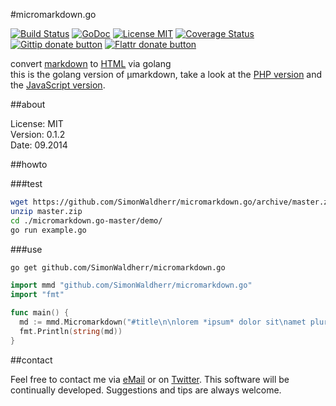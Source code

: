 #micromarkdown.go

[![Build Status](https://travis-ci.org/SimonWaldherr/micromarkdownGo.svg?branch=master)](https://travis-ci.org/SimonWaldherr/micromarkdownGo)
[![GoDoc](https://godoc.org/github.com/SimonWaldherr/micromarkdownGo?status.svg)](https://godoc.org/github.com/SimonWaldherr/micromarkdownGo)
[![License MIT](http://img.shields.io/badge/license-MIT-red.svg?style=flat-square)](http://opensource.org/licenses/MIT)
[![Coverage Status](https://img.shields.io/coveralls/SimonWaldherr/micromarkdownGo.svg)](https://coveralls.io/r/SimonWaldherr/micromarkdownGo)
[![Gittip donate button](http://img.shields.io/gittip/bevry.png)](https://www.gittip.com/SimonWaldherr/ "Donate weekly to this project using Gittip")
[![Flattr donate button](https://raw.github.com/balupton/flattr-buttons/master/badge-89x18.gif)](https://flattr.com/submit/auto?user_id=SimonWaldherr&url=http%3A%2F%2Fgithub.com%2FSimonWaldherr%2FmicromarkdownGo "Donate monthly to this project using Flattr")


convert [markdown](http://en.wikipedia.org/wiki/Markdown) to [HTML](http://en.wikipedia.org/wiki/HTML) via golang  
this is the golang version of µmarkdown, take a look at the
[PHP version](https://github.com/SimonWaldherr/micromarkdown.php) and the
[JavaScript version](https://github.com/SimonWaldherr/micromarkdown.js).

##about

License:   MIT  
Version: 0.1.2  
Date:  09.2014  

##howto

###test

```sh
wget https://github.com/SimonWaldherr/micromarkdown.go/archive/master.zip --no-check-certificate
unzip master.zip
cd ./micromarkdown.go-master/demo/
go run example.go
```

###use

```sh
go get github.com/SimonWaldherr/micromarkdown.go
```

```go
import mmd "github.com/SimonWaldherr/micromarkdown.go"
import "fmt"

func main() {
  md := mmd.Micromarkdown("#title\n\nlorem *ipsum* dolor sit\namet pluribus **procrastinatio**\n")
  fmt.Println(string(md))
}
```

##contact

Feel free to contact me via [eMail](mailto:contact@simonwaldherr.de) or on [Twitter](http://twitter.com/simonwaldherr). This software will be continually developed. Suggestions and tips are always welcome.
